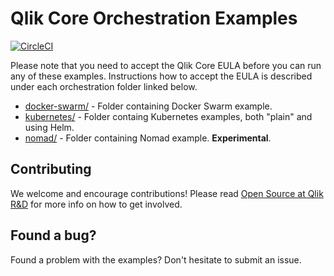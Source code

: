# Qlik Core Orchestration Examples

[![CircleCI](https://circleci.com/gh/qlik-ea/core.svg?style=shield&circle-token=2750d5c49c0348549db4f4518aa2e85da2822452)](https://circleci.com/gh/qlik-ea/core)

Please note that you need to accept the Qlik Core EULA before you can run any of these examples.
Instructions how to accept the EULA is described under each orchestration folder linked below.

- [docker-swarm/](./docker-swarm/) - Folder containing Docker Swarm example.
- [kubernetes/](./kubernetes/) - Folder containg Kubernetes examples, both "plain" and using Helm.
- [nomad/](./nomad/) - Folder containing Nomad example. **Experimental**.

## Contributing

We welcome and encourage contributions! Please read [Open Source at Qlik R&D](https://github.com/qlik-oss/open-source) for more info on how to get involved.

## Found a bug?

Found a problem with the examples? Don't hesitate to submit an issue.
